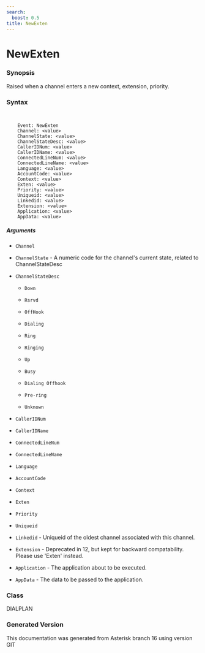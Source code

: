```yaml
---
search:
  boost: 0.5
title: NewExten
---
```


# NewExten

### Synopsis

Raised when a channel enters a new context, extension, priority.

### Syntax


```


    Event: NewExten
    Channel: <value>
    ChannelState: <value>
    ChannelStateDesc: <value>
    CallerIDNum: <value>
    CallerIDName: <value>
    ConnectedLineNum: <value>
    ConnectedLineName: <value>
    Language: <value>
    AccountCode: <value>
    Context: <value>
    Exten: <value>
    Priority: <value>
    Uniqueid: <value>
    Linkedid: <value>
    Extension: <value>
    Application: <value>
    AppData: <value>

```
##### Arguments


* `Channel`

* `ChannelState` - A numeric code for the channel's current state, related to ChannelStateDesc<br>

* `ChannelStateDesc`

    * `Down`

    * `Rsrvd`

    * `OffHook`

    * `Dialing`

    * `Ring`

    * `Ringing`

    * `Up`

    * `Busy`

    * `Dialing Offhook`

    * `Pre-ring`

    * `Unknown`

* `CallerIDNum`

* `CallerIDName`

* `ConnectedLineNum`

* `ConnectedLineName`

* `Language`

* `AccountCode`

* `Context`

* `Exten`

* `Priority`

* `Uniqueid`

* `Linkedid` - Uniqueid of the oldest channel associated with this channel.<br>

* `Extension` - Deprecated in 12, but kept for backward compatability. Please use 'Exten' instead.<br>

* `Application` - The application about to be executed.<br>

* `AppData` - The data to be passed to the application.<br>

### Class

DIALPLAN

### Generated Version

This documentation was generated from Asterisk branch 16 using version GIT 